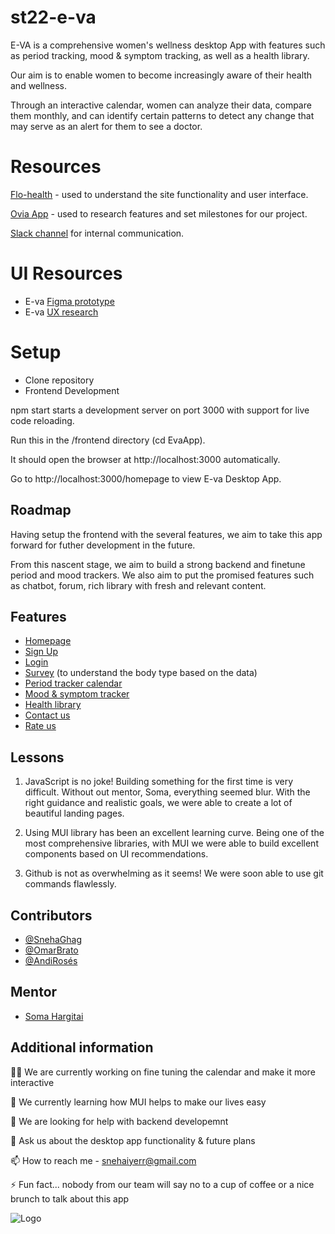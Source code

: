 # st22-e-va

E-VA is a comprehensive women's wellness desktop App with features such as period tracking, mood & symptom tracking, as well as a health library.

Our aim is to enable women to become increasingly aware of their health and wellness.

Through an interactive calendar, women can analyze their data, compare them monthly, and can identify certain patterns to detect any change that may serve as an alert for them to see a doctor.

# Resources

[Flo-health](https://flo.health/) - used to understand the site functionality and user interface.

[Ovia App](https://www.oviahealth.com/apps/) - used to research features and set milestones for our project.

[Slack channel](https://join.slack.com/share/enQtMzgxMjMwNjYwMDQyMi04NzYzYTE5MzUyNTNhMTBkMGVkZjdhOTkxMjYzZDA1ZmM5NDJmMDA2ZjFlYWYwMjRmNjdlNjMzMDFlMmZmOGRj) for internal communication.

# UI Resources

- E-va [Figma prototype](https://www.figma.com/proto/TiA9UZStj5QIaA6ljHyjVS/E-va-Desktop?page-id=0%3A1&node-[…]le-down&starting-point-node-id=127%3A7764&show-proto-sidebar=1)
- E-va [UX research](https://www.notion.so/UX-E-va-Research-c5c70cd409994edc87b2b8549d3b8a8e)

# Setup

- Clone repository
- Frontend Development

npm start starts a development server on port 3000 with support for live code reloading.

Run this in the /frontend directory (cd EvaApp).

It should open the browser at http://localhost:3000 automatically.

Go to http://localhost:3000/homepage to view E-va Desktop App.

## Roadmap

Having setup the frontend with the several features, we aim to take this app forward for futher development in the future.

From this nascent stage, we aim to build a strong backend and finetune period and mood trackers. We also aim to put the promised features such as chatbot, forum, rich library with fresh and relevant content.

## Features

- [Homepage](http://localhost:3000/homepage)
- [Sign Up](http://localhost:3000/signup)
- [Login](http://localhost:3000/login)
- [Survey](http://localhost:3000/survey) (to understand the body type based on the data)
- [Period tracker calendar](http://localhost:3000/periodtracker)
- [Mood & symptom tracker](http://localhost:3000/tracker)
- [Health library](http://localhost:3000/health)
- [Contact us](http://localhost:3000/contactus)
- [Rate us](http://localhost:3000/rateus)

## Lessons

1. JavaScript is no joke! Building something for the first time is very difficult. Without out mentor, Soma, everything seemed blur.
   With the right guidance and realistic goals, we were able to create a lot of beautiful landing pages.

2. Using MUI library has been an excellent learning curve. Being one of the most comprehensive libraries, with MUI we were able to build excellent components based on UI recommendations.

3. Github is not as overwhelming as it seems! We were soon able to use git commands flawlessly.

## Contributors

- [@SnehaGhag](https://github.com/SnehaGhag)
- [@OmarBrato](https://github.com/brato3)
- [@AndiRosés](https://github.com/andiroses)

## Mentor

- [Soma Hargitai](https://github.com/somahargitai)

## Additional information
👩‍💻 We are currently working on fine tuning the calendar and make it more interactive

🧠 We currently learning how MUI helps to make our lives easy

🤔 We are looking for help with backend developemnt

💬 Ask us about the desktop app functionality & future plans

📫 How to reach me - snehaiyerr@gmail.com

⚡️ Fun fact... nobody from our team will say no to a cup of coffee or a nice brunch to talk about this app

![Logo](./st22-e-va/EvaApp/src/Component/HealthImages/evalogo.png)

